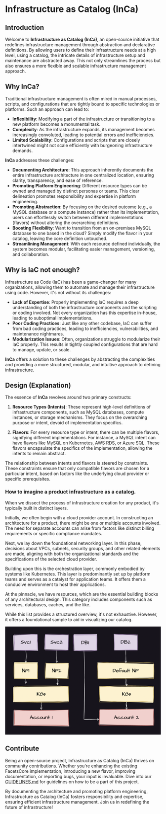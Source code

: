 # Infrastructure as Catalog (InCa)

## Introduction

Welcome to **Infrastructure as Catalog (InCa)**, an open-source initiative that redefines infrastructure management
through abstraction and declarative definitions. By allowing users to define their infrastructure needs at a high level,
using a catalog, the intricate details of infrastructure setup and maintenance are abstracted away. This not only
streamlines the process but also ensures a more flexible and scalable infrastructure management approach.

## Why InCa?

Traditional infrastructure management is often mired in manual processes, scripts, and configurations that are tightly
bound to specific technologies or platforms. Such an approach can lead to:

- **Inflexibility**: Modifying a part of the infrastructure or transitioning to a new platform becomes a monumental
  task.
- **Complexity**: As the infrastructure expands, its management becomes increasingly convoluted, leading to potential
  errors and inefficiencies.
- **Limited Scalability**: Configurations and scripts that are closely intertwined might not scale efficiently with
  burgeoning infrastructure demands.

**InCa** addresses these challenges:

- **Documenting Architecture**: This approach inherently documents the entire infrastructure architecture in one
  centralized location, ensuring clarity, transparency, and ease of reference.
- **Promoting Platform Engineering**: Different resource types can be owned and managed by distinct personas or teams.
  This clear delineation promotes responsibility and expertise in platform engineering.
- **Promoting Abstraction**: By focusing on the desired outcome (e.g., a MySQL database or a compute instance) rather
  than its implementation, users can effortlessly switch between different implementations (flavors) without altering
  the overarching definitions.
- **Boosting Flexibility**: Want to transition from an on-premises MySQL database to one based in the cloud? Simply
  modify the flavor in your catalog, leaving the core definition untouched.
- **Streamlining Management**: With each resource defined individually, the system becomes modular, facilitating easier
  management, versioning, and collaboration.

## Why is IaC not enough?

Infrastructure as Code (IaC) has been a game-changer for many organizations, allowing them to automate and manage their
infrastructure using code. However, it's not without its challenges:

- **Lack of Expertise**: Properly implementing IaC requires a deep understanding of both the infrastructure components
  and the scripting or coding involved. Not every organization has this expertise in-house, leading to suboptimal
  implementations.
- **Poor Coding Practices**: Just like any other codebase, IaC can suffer from bad coding practices, leading to
  inefficiencies, vulnerabilities, and maintenance nightmares.
- **Modularization Issues**: Often, organizations struggle to modularize their IaC properly. This results in tightly
  coupled configurations that are hard to manage, update, or scale.

**InCa** offers a solution to these challenges by abstracting the complexities and providing a more structured, modular,
and intuitive approach to defining infrastructure.

## Design (Explanation)

The essence of **InCa** revolves around two primary constructs:

1. **Resource Types (Intents)**: These represent high-level definitions of infrastructure components, such as MySQL
   databases, compute instances, or storage mechanisms. They focus on the overarching purpose or intent, devoid of
   implementation specifics.

2. **Flavors**: For every resource type or intent, there can be multiple flavors, signifying different implementations.
   For instance, a MySQL intent can have flavors like MySQL on Kubernetes, AWS RDS, or Azure SQL. These flavors
   encapsulate the specifics of the implementation, allowing the intents to remain abstract.

The relationship between intents and flavors is steered by constraints. These constraints ensure that only compatible
flavors are chosen for a particular intent, based on factors like the underlying cloud provider or specific
prerequisites.

### How to imagine a product infrastructure as a catalog.

When we dissect the process of infrastructure creation for any product, it's typically built in distinct layers.

Initially, we often begin with a cloud provider account. In constructing an architecture for a product, there might be
one or multiple accounts involved. The need for separate accounts can arise from factors like distinct billing
requirements or specific compliance mandates.

Next, we lay down the foundational networking layer. In this phase, decisions about VPCs, subnets, security groups, and
other related elements are made, aligning with both the organizational standards and the specifications of the selected
cloud provider.

Building upon this is the orchestration layer, commonly embodied by systems like Kubernetes. This layer is predominantly
set up by platform teams and serves as a catalyst for application teams. It offers them a conducive environment to host
their applications.

At the pinnacle, we have resources, which are the essential building blocks of any architectural design. This category
includes components such as services, databases, caches, and the like.

While this list provides a structured overview, it's not exhaustive. However, it offers a foundational sample to aid in
visualizing our catalog.

![](assets/catalog-diagram.png)

## Contribute

Being an open-source project, Infrastructure as Catalog (InCa) thrives on community contributions. Whether you're
enhancing the existing FacetsCore implementation, introducing a new flavor, improving documentation, or reporting bugs,
your input is invaluable. Dive into our [GUIDELINES.md](GUIDELINES.md) for guidelines on how to be a part of this
project.

By documenting the architecture and promoting platform engineering, Infrastructure as Catalog (InCa) fosters
responsibility and expertise, ensuring efficient infrastructure management. Join us in redefining the future of
infrastructure!
